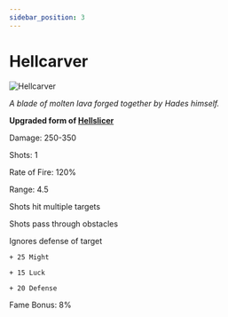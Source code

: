 ```yaml
---
sidebar_position: 3
---
```


# Hellcarver

![Hellcarver](https://vwiki.valorserver.com/api/item/picture/hellcarver)

<i>A blade of molten lava forged together by Hades himself.</i>

**Upgraded form of [Hellslicer](https://wiki-test.valorserver.com/docs/items/weapons/katanas/ut/hellslicer)**

Damage: 250-350

Shots: 1 

Rate of Fire: 120%

Range: 4.5

Shots hit multiple targets

Shots pass through obstacles

Ignores defense of target

    + 25 Might
    
    + 15 Luck
    
    + 20 Defense
    
Fame Bonus: 8%

